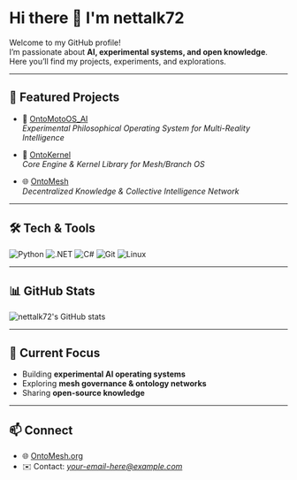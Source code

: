 # Hi there 👋 I'm nettalk72  

Welcome to my GitHub profile!  
I’m passionate about **AI, experimental systems, and open knowledge**.  
Here you’ll find my projects, experiments, and explorations.  

---

## 🚀 Featured Projects
- 🔮 [OntoMotoOS_AI](https://github.com/nettalk72/OntoMotoOS_AI)  
  *Experimental Philosophical Operating System for Multi-Reality Intelligence*

- 🧩 [OntoKernel](https://github.com/nettalk72/OntoKernel)  
  *Core Engine & Kernel Library for Mesh/Branch OS*

- 🌐 [OntoMesh](https://github.com/nettalk72/OntoMesh)  
  *Decentralized Knowledge & Collective Intelligence Network*

---

## 🛠 Tech & Tools
![Python](https://img.shields.io/badge/Python-3776AB?style=flat&logo=python&logoColor=white)
![.NET](https://img.shields.io/badge/.NET-512BD4?style=flat&logo=dotnet&logoColor=white)
![C#](https://img.shields.io/badge/C%23-239120?style=flat&logo=csharp&logoColor=white)
![Git](https://img.shields.io/badge/Git-F05032?style=flat&logo=git&logoColor=white)
![Linux](https://img.shields.io/badge/Linux-FCC624?style=flat&logo=linux&logoColor=black)

---

## 📊 GitHub Stats
![nettalk72's GitHub stats](https://github-readme-stats.vercel.app/api?username=nettalk72&show_icons=true&theme=radical)  

---

## 🌱 Current Focus
- Building **experimental AI operating systems**  
- Exploring **mesh governance & ontology networks**  
- Sharing **open-source knowledge**  

---

## 📫 Connect
- 🌐 [OntoMesh.org](https://ontomesh.org/official-network.html)  
- ✉️ Contact: *your-email-here@example.com*  
